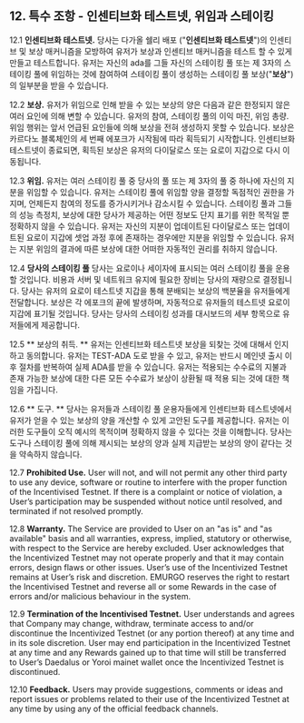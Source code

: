 ## 12. 특수 조항 - 인센티브화 테스트넷, 위임과 스테이킹

12.1 **인센티브화 테스트넷.** 당사는 다가올 쉘리 배포 ("**인센티브화 테스트넷**")의 인센티브 및 보상 매커니즘을 모방하여 유저가 보상과 인센티브 매커니즘을 테스트 할 수 있게 만들고 테스트합니다. 유저는 자신의 ada를 그들 자신의 스테이킹 풀 또는 제 3자의 스테이킹 풀에 위임하는 것에 참여하여 스테이킹 풀이 생성하는 스테이킹 풀 보상("**보상**")의 일부분을 받을 수 있습니다.

12.2 **보상.** 유저가 위임으로 인해 받을 수 있는 보상의 양은 다음과 같은 한정되지 않은 여러 요인에 의해 변할 수 있습니다. 유저의 참여, 스테이킹 풀의 이익 마진, 위임 총량. 위임 행위는 앞서 언급된 요인들에 의해 보상을 전혀 생성하지 못할 수 있습니다. 보상은 카르다노 블록체인의 세 번째 에포크가 시작됨에 따라 획득되기 시작합니다. 인센티브화 테스트넷이 종료되면, 획득된 보상은 유저의 다이달로스 또는 요로이 지갑으로 다시 이동됩니다.

12.3 **위임.** 유저는 여러 스테이킹 풀 중 당사의 풀 또는 제 3자의 풀 중 하나에 자신의 지분을 위임할 수 있습니다. 유저는 스테이킹 풀에 위임할 양을 결정할 독점적인 권한을 가지며, 언제든지 참여의 정도를 증가시키거나 감소시킬 수 있습니다. 스테이킹 풀과 그들의 성능 측정치, 보상에 대한 당사가 제공하는 어떤 정보도 단지 표기를 위한 목적일 뿐 정확하지 않을 수 있습니다. 유저는 자신의 지분이 업데이트된 다이달로스 또는 업데이트된 요로이 지갑에 셋업 과정 후에 존재하는 경우에만 지분을 위임할 수 있습니다. 유저는 지분 위임의 결과에 따른 보상에 대한 어떠한 자동적인 권리를 취하지 않습니다.

12.4 **당사의 스테이킹 풀** 당사는 요로이나 세이자에 표시되는 여러 스테이킹 풀을 운용할 것입니다. 비용과 서버 및 네트워크 유지에 필요한 장비는 당사의 재량으로 결정됩니다. 당사는 유저의 요로이 테스트넷 지갑을 통해 분배되는 보상의 백분율을 유저들에게 전달합니다. 보상은 각 에포크의 끝에 발생하며, 자동적으로 유저들의 테스트넷 요로이 지갑에 표기될 것입니다. 당사는 당사의 스테이킹 성과를 대시보드의 세부 항목으로 유저들에게 제공합니다.

12.5 ** 보상의 취득. ** 유저는 인센티브화 테스트넷 보상을 되찾는 것에 대해서 인지하고 동의합니다. 유저는 TEST-ADA 도로 받을 수 있고, 유저는 반드시 메인넷 출시 이후 절차를 반복하여 실제 ADA를 받을 수 있습니다. 유저는 적용되는 수수료의 지불과 존재 가능한 보상에 대한 다른 모든 수수료가 보상이 상환될 때 적용 되는 것에 대한 책임을 가집니다.

12.6 ** 도구. ** 당사는 유저들과 스테이킹 풀 운용자들에게 인센티브화 테스트넷에서 유저가 얻을 수 있는 보상의 양을 개산할 수 있게 고안된 도구를 제공합니다. 유저는 이러한 도구들이 오직 예시의 목적이며 정확하지 않을 수 있다는 것을 이해합니다. 당사는 도구나 스테이킹 풀에 의해 제시되는 보상의 양과 실제 지급받는 보상의 양이 같다는 것을 약속하지 않습니다.

12.7 **Prohibited Use.** User will not, and will not permit any other third party to use any device, software or routine to interfere with the proper function of the Incentivised Testnet. If there is a complaint or notice of violation, a User’s participation may be suspended without notice until resolved, and terminated if not resolved promptly.

12.8 **Warranty.** The Service are provided to User on an "as is" and "as available" basis and all warranties, express, implied, statutory or otherwise, with respect to the Service are hereby excluded. User acknowledges that the Incentivized Testnet may not operate properly and that it may contain errors, design flaws or other issues. User’s use of the Incentivized Testnet remains at User’s risk and discretion. EMURGO reserves the right to restart the Incentivised Testnet and reverse all or some Rewards in the case of errors and/or malicious behaviour in the system.

12.9 **Termination of the Incentivised Testnet.** User understands and agrees that Company may change, withdraw, terminate access to and/or discontinue the Incentivized Testnet (or any portion thereof) at any time and in its sole discretion. User may end participation in the Incentivized Testnet at any time and any Rewards gained up to that time will still be transferred to User’s Daedalus or Yoroi mainet wallet once the Incentivized Testnet is discontinued.

12.10 **Feedback.** Users may provide suggestions, comments or ideas and report issues or problems related to their use of the Incentivized Testnet at any time by using any of the official feedback channels.

